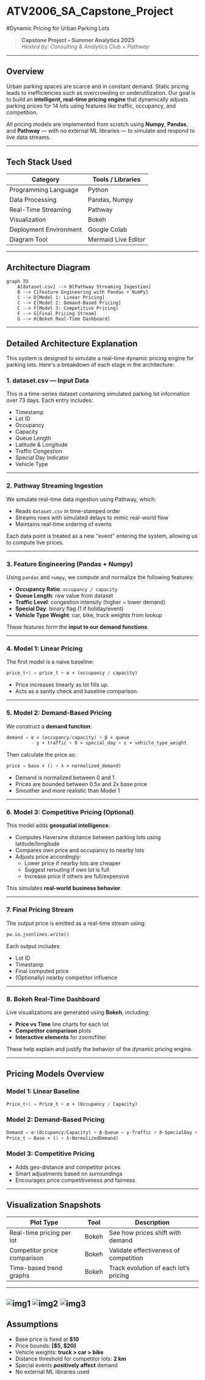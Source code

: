 # ATV2006_SA_Capstone_Project

#Dynamic Pricing for Urban Parking Lots

> **Capstone Project – Summer Analytics 2025**  
> *Hosted by: Consulting & Analytics Club × Pathway*

---

## Overview

Urban parking spaces are scarce and in constant demand. Static pricing leads to inefficiencies such as overcrowding or underutilization. Our goal is to build an **intelligent, real-time pricing engine** that dynamically adjusts parking prices for 14 lots using features like traffic, occupancy, and competition.

All pricing models are implemented from scratch using **Numpy**, **Pandas**, and **Pathway** — with no external ML libraries — to simulate and respond to live data streams.

---

## Tech Stack Used

| Category              | Tools / Libraries      |
|-----------------------|------------------------|
| Programming Language  | Python                 |
| Data Processing       | Pandas, Numpy          |
| Real-Time Streaming   | Pathway                |
| Visualization         | Bokeh                  |
| Deployment Environment| Google Colab           |
| Diagram Tool          | Mermaid Live Editor    |

---

## Architecture Diagram

```mermaid
graph TD
    A[dataset.csv] --> B[Pathway Streaming Ingestion]
    B --> C[Feature Engineering with Pandas + NumPy]
    C --> D[Model 1: Linear Pricing]
    C --> E[Model 2: Demand-Based Pricing]
    C --> F[Model 3: Competitive Pricing]
    F --> G[Final Pricing Stream]
    G --> H[Bokeh Real-Time Dashboard]
```

---

## Detailed Architecture Explanation

This system is designed to simulate a real-time dynamic pricing engine for parking lots. Here's a breakdown of each stage in the architecture:

### 1. dataset.csv — Input Data  
This is a time-series dataset containing simulated parking lot information over 73 days. Each entry includes:
- Timestamp  
- Lot ID  
- Occupancy  
- Capacity  
- Queue Length  
- Latitude & Longitude  
- Traffic Congestion  
- Special Day Indicator  
- Vehicle Type  

---

### 2. Pathway Streaming Ingestion  
We simulate real-time data ingestion using Pathway, which:
- Reads `dataset.csv` in time-stamped order  
- Streams rows with simulated delays to mimic real-world flow  
- Maintains real-time ordering of events  

Each data point is treated as a new "event" entering the system, allowing us to compute live prices.

---

### 3. Feature Engineering (Pandas + Numpy)  
Using `pandas` and `numpy`, we compute and normalize the following features:
- **Occupancy Ratio**: `occupancy / capacity`  
- **Queue Length**: raw value from dataset  
- **Traffic Level**: congestion intensity (higher = lower demand)  
- **Special Day**: binary flag (1 if holiday/event)  
- **Vehicle Type Weight**: car, bike, truck weights from lookup  

These features form the **input to our demand functions**.

---

### 4. Model 1: Linear Pricing  
The first model is a naive baseline:
```python
price_t+1 = price_t + α × (occupancy / capacity)
```
- Price increases linearly as lot fills up.  
- Acts as a sanity check and baseline comparison.

---

###  5. Model 2: Demand-Based Pricing  
We construct a **demand function**:
```python
demand = α × (occupancy/capacity) + β × queue
         - γ × traffic + δ × special_day + ε × vehicle_type_weight
```
Then calculate the price as:
```python
price = base × (1 + λ × normalized_demand)
```
- Demand is normalized between 0 and 1  
- Prices are bounded between 0.5x and 2x base price  
- Smoother and more realistic than Model 1

---

###  6. Model 3: Competitive Pricing (Optional)  
This model adds **geospatial intelligence**:
- Computes Haversine distance between parking lots using latitude/longitude  
- Compares own price and occupancy to nearby lots  
- Adjusts price accordingly:
  - Lower price if nearby lots are cheaper  
  - Suggest rerouting if own lot is full  
  - Increase price if others are full/expensive  

This simulates **real-world business behavior**.

---

### 7. Final Pricing Stream  
The output price is emitted as a real-time stream using:
```python
pw.io.jsonlines.write()
```
Each output includes:
- Lot ID  
- Timestamp  
- Final computed price  
- (Optionally) nearby competitor influence  

---

### 8. Bokeh Real-Time Dashboard  
Live visualizations are generated using **Bokeh**, including:
- **Price vs Time** line charts for each lot  
- **Competitor comparison** plots  
- **Interactive elements** for zoom/filter  

These help explain and justify the behavior of the dynamic pricing engine.

---

##  Pricing Models Overview

###  Model 1: Linear Baseline
```python
Price_t+1 = Price_t + α × (Occupancy / Capacity)
```

###  Model 2: Demand-Based Pricing
```python
Demand = α·(Occupancy/Capacity) + β·Queue − γ·Traffic + δ·SpecialDay + ε·VehicleWeight  
Price_t = Base × (1 + λ·NormalizedDemand)
```

###  Model 3: Competitive Pricing
- Adds geo-distance and competitor prices  
- Smart adjustments based on surroundings  
- Encourages price competitiveness and fairness  

---

## Visualization Snapshots

| Plot Type                   | Tool   | Description                            |
|-----------------------------|--------|----------------------------------------|
| Real-time pricing per lot   | Bokeh  | See how prices shift with demand       |
| Competitor price comparison | Bokeh  | Validate effectiveness of competition  |
| Time-based trend graphs     | Bokeh  | Track evolution of each lot’s pricing  |

---
![img1](./bokeh_plot1.png)
![img2](./bokeh_plot2.png)
![img3](./bokeh_plot3.png)
---
##  Assumptions

- Base price is fixed at **$10**  
- Price bounds: **[$5, $20]**  
- Vehicle weights: **truck > car > bike**  
- Distance threshold for competitor lots: **2 km**  
- Special events **positively affect** demand  
- No external ML libraries used  

